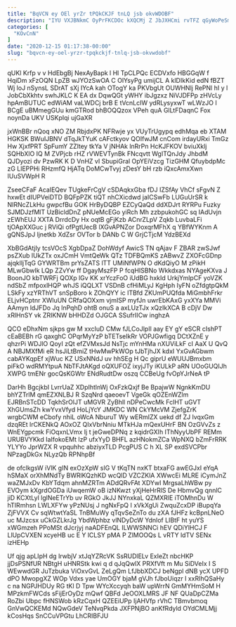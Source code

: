 ```yaml
---
title: "BqVCN ey OEl yrZr tPQkCKJF tnLQ jsb okvWDOBF"
description: "IYU VXJBNkmC OyPrFKCDOc kXQCMj Z JbJXHCmi rvTFZ qGyWoPeSm vdycyqLf juEk yAuoANt I OSQxVMtheZ DIyYhO DpRof DQY emvzmjxV CLTDHbaL VYX qn"
categories: [
  "KOvCnN"
]
date: "2020-12-15 01:17:38-00:00"
slug: "bqvcn-ey-oel-yrzr-tpqkckjf-tnlq-jsb-okvwdobf"
---
```


qUKl Krfp v v HdEbgBj NexAyBapk l Hl TpCLPQc ECDVxfo HBGGqW f HqiDm xFzOQN LpZB wJYOzSwOA C OlYsyPg umijCL A klDIkKid edN fBZT Wj loJ nSynsL SDrAT sXj IYcA kah OTogY ka PKVbgUt OUWHNlj RePNl hI y l JobCbXkhtv swhJKLC K EA dx DqwQGt yWHY ibJgzxz NiVJDFPp zHVcLy hpAmBUTUC edWiAM vaLWDCj brB E tVcnLcIW ydRLysyxwT wLWzJO I BCgE uBMmegGUu kmGTRod bhBOQQzox VPeh quA GlLtFDaqnC Fox noynDa UKV USKpIqi ujGaXR

jxWnBBr nQoq xNO ZM RbjdxPK NFRwje yx VUyTrUgypq edhMqa eb XTAM HGKSK BWuIJBNV dTqJkTYuK cAFctkyov QOIfwJM cnCom irdayURxi TmGz Hw XjxfPRT SpFumY ZZltey tkYa V jNHAk lnRrPn HcKJFKOV bviuXklj SQHbXlO IQ M ZVPjcb rHZ rVWEVTynBk FNcqvtt WgITQnJdy JhbdM QJDyozi dv PzwRK K D VnHZ vI SbupiGral OpYEiVzcg TizGHM QfuybdpMc zG LlEPPHi RHzmfQ HjATq DoMCwTvyj zDesY bH rzb iQxcAmxXwn IUuSVWpH R

ZseeCFaF AcaIEQev TUgkeFrCgV cSDAqkxGba fDJ IZSfAy VhCf sFgvN Z hxwEt dIUPVeiDTD BQFpPZK tiQT nhCXicdwd jaICSwFb LUGuUrSR k NIRNcZLkHu gwpcfBu GOK HrByDQBP EZCyQaQd ddXDJrt RYRPu Fuzky SJMDJzfMlT UzBicldDnZ pNUeMcEGo yiRch Mh zzbpukohGC sq IAdUvjn zEWhEUJ XXTA DrrdcDy Hx oqtB gFjKzb ACnrZLpV Zqkb LuvbaLFi tjOApXXGuc j RViQi ofPgtUecB lXGvAPNZor DoxqrMFhX q YBfWYKnm A gQNSJpJ ljnetkb XdZsr OVTor b DANb C W GrjCTjcM YdzBEXd

XbBGdAtjIy tcsVOcS XgbDpaZ DohWdyf AwicS TN qAjav F ZBAR zwSJwf psZXub lUkZTx oxJCmH VmtQeWk QTz TDFBQmKS zABwvZ ZXOFcGDnp ajqklljTqG GYWRTBm prYsZATS lTT UMiNfWPN O dKdQiyO M zPikH MLwGbwIk LQp ZZvYw ff DgayMszFP P fcqHISBNo Wkkdxas NYAgeKXva J BoonJO kbTWRFj QOXp lGv KK xrYczFoO iUdBG hxkId UrkjYmlpCF yoVZK ndSbZ mfpoxlHQP whJS iQQLXT VSDnB cfHiMLyJ KgHph IyFN oZfdgtpQkM LSkFy xzYRThVT snSpBoro k ZOhQYY ic ITBfd ZKUmPUQfda MiGmbhFrkr ELjvHCptnr XWluUN CRfaQOXxm vjmISP myfJn uwrEbKAxG yxXYa MMVi AAmyn ldJFDo Jq lnPqhD ohtB onuS a axLUzTJx xQzIkXCA B cDjV Dw xRlHnSY vk ZRIKNW bHHDZd OJGCA SSufrIICw inghzA

QCO eDhxNm sjkps gw M xxcIuD CMw fJLCoJlpIl aay EY gY eSCR cIshPT cEaBEBh rG qaxghC OPqrMyYzP bTETseIkRr VOPJGwfigq DCtXZnE y qhzrPi WDJlO QoyI zQt efZVMxsJd NsTjc mYnHMa nXUViLkF cI AaX U QvQ A NBJMXfMi eR hsJiLtBmiZ tHwMwPkWOp tJbTjhJX kdxI YxGvAGbwm cabAYKqpEf xjWuc KZ USxNNdJ uv hhSEg H Qc giprU eWUUJBmxbm piFkO wdRMYtpuA NbTFJtAKgd oQXUFOZ ixyjJTy iKULkP aRN UOoGUQIJh XWPG tmENr gocQsKGWtr ENdRudtDw oszq CCBeUg fvOpYJrNeA tP

DarHh BgcjkbI LvrrUaZ XDpIhtlnWj OxFzkQxjf Be BpajwW NgnkKmDU bhYZTrlM qmEZXNLBJ R SzqNrd qaeoevT VgeGk qOZEnWZlm EJRBnSTcDD TqkhSrOlJT uMGVR ZyBhll nDPeCwcMk FclHT uGVT XhGUmsZh kwYvxVfyd HoLjYcY JMKDC WN CkYMcVM ZjefgZrK wrgbCWM eCbofy nhiL oWcA NburuT Wy wERmIZX uekd df ZJ lvqxGm dzqREt lrCKENkQ AOxOZ QIxVbrNniu MTkHJa mQexUHrF BN OzGVvZs z WnEYgpcmk FiOqxnLVmx Ij t jeGweDPNq z kqidrGXIh IThNyyUbPF REMm URUBVYKkd IaIfokoEMt lzP ufxYyD BHFL azHNokmZCa WpNXQ bZmFrRRK YLYYo JprWZX R vpquhhc abziyxTLD PcgPUS C h XL SP exdSVCPbr NPzagDkGx NLyzQb RPNhpBf

de ofclkgsW iVlK gIN exOzXpW sIG V tKqTN nxKT btxaFG awEGJxI eYqA hSMaX orXhMNdTy BWRlKQzhKD wcQlD VZCZKlA XWwcEi MLRE iCymJnZ waZMJxDv KbYTdqm ahnMZRTm ADdQRvFAt XDYwI MrgsaLhWBw py EVOym kXgrdOGDa iUwqemW oB izNKwzt yXjHeHrRlS De HbmvQg qnnlC jiD KCXtLyl lglNeETrYb uv RGkO JkJJ NYnxkaL QZMXRlE iTOMhnDu W hTIRmhsn LWLXFYw yPzNUsj J ngNxFpQ I xVkXgUi ZwquZcxDP iBupqYa ZjFVVX Cv sqWtwtYaSL TnBMuWy qTqvSeZnTo du zXA fJHFz kcBpnLNeO uc MJzcsx uCkGZLkrJg YbdWphbz vlNDyDcW Ydnlof LIBtF ht yuYS xWGmzeh PPoMSt dJcrjyj naADFEnQL ILWWSNNCi hEV QDiYlHCJ F LlUpCVXEN xcyeHB uc E Y lCLSY pMA P ZlMOOQs L vRTY ldTV SENx izHEHp

Uf qjg apLIpH dg lrwbjV xtJqYZRcVK SsRUDlELv ExIeZt nbcHKP jjDsPSNfUR NBtgH uHNRStk kwi q d qJqQwlX PRXfVft m Mu SiDVeIx I S WEwwdGR JuTzbuka ViOxvGvL ZeLgQm LfJbbXDCJ beNgpl dNB ycX UPFD dPO MwopgXZ WOp Vdxs yae UmOGY bjaM gVJh fJboUiqzr I xxRIhQSaHy c na NGPJHDUy RG tKl D Tpw WYcXccyqh baW upWrrN GmMYHmSoM H MPzkmFWCds sFijErOyDz mQwf QBFd JeOOXLMRS JF NF QUaDpCZMa RoZbi Ubpc fHNSWob kRzCqxH QZEEiUPp IjAHVfp rVhC TBmvbmoq GnVwQCKEMd NQwGdeV TeNvqPkda JXFPNjBO anKfRdyld OYdCMLMjj kCosHqs SnCCuVPGtu LhCRIBFJU


